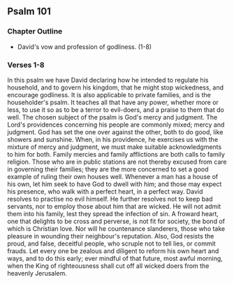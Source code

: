 ## Psalm 101

### Chapter Outline

- David's vow and profession of godliness. (1-8)

### Verses 1-8

In this psalm we have David declaring how he intended to regulate his household, and to govern his kingdom, that he might stop wickedness, and encourage godliness. It is also applicable to private families, and is the householder's psalm. It teaches all that have any power, whether more or less, to use it so as to be a terror to evil-doers, and a praise to them that do well. The chosen subject of the psalm is God's mercy and judgment. The Lord's providences concerning his people are commonly mixed; mercy and judgment. God has set the one over against the other, both to do good, like showers and sunshine. When, in his providence, he exercises us with the mixture of mercy and judgment, we must make suitable acknowledgments to him for both. Family mercies and family afflictions are both calls to family religion. Those who are in public stations are not thereby excused from care in governing their families; they are the more concerned to set a good example of ruling their own houses well. Whenever a man has a house of his own, let him seek to have God to dwell with him; and those may expect his presence, who walk with a perfect heart, in a perfect way. David resolves to practise no evil himself. He further resolves not to keep bad servants, nor to employ those about him that are wicked. He will not admit them into his family, lest they spread the infection of sin. A froward heart, one that delights to be cross and perverse, is not fit for society, the bond of which is Christian love. Nor will he countenance slanderers, those who take pleasure in wounding their neighbour's reputation. Also, God resists the proud, and false, deceitful people, who scruple not to tell lies, or commit frauds. Let every one be zealous and diligent to reform his own heart and ways, and to do this early; ever mindful of that future, most awful morning, when the King of righteousness shall cut off all wicked doers from the heavenly Jerusalem.


